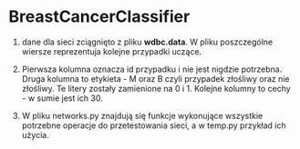 # BreastCancerClassifier

1. dane dla sieci zciągnięto z pliku <B>wdbc.data</B>. W pliku poszczególne wiersze reprezentuja kolejne przypadki uczące.
 
 2. Pierwsza kolumna oznacza id przypadku i nie jest nigdzie potrzebna. Druga kolumna to etykieta - M oraz B czyli przypadek złośliwy oraz nie złośliwy. Te litery zostały zamienione na 0 i 1. Kolejne kolumny to cechy - w sumie jest ich 30.
 
 3. W pliku networks.py znajdują się funkcje wykonujące wszystkie potrzebne operacje do przetestowania sieci,
 a w temp.py przykład ich użycia.